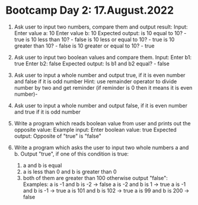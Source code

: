 # Bootcamp Day 2: 17.August.2022

1) Ask user to input two numbers, compare them and output result:
   Input:
       Enter value a: 10
       Enter value b: 10
   Expected output:
       is 10 equal to 10? - true
       is 10 less than 10? - false
       is 10 less or equal to 10? - true
       is 10 greater than 10? - false
       is 10 greater or equal to 10? - true

2) Ask user to input two boolean values and compare them.
    Input:
       Enter b1: true
       Enter b2: false
    Expected output:
       Is b1 and b2 equal? - false

3) Ask user to input a whole number and output true, if it is even number and false if it is odd number
    Hint: use remainder operator to divide number by two and get reminder (if reminder is 0 then it means it is even number)-
4) Ask user to input a whole number and output false, if it is even number and true if it is odd number

5) Write a program which reads boolean value from user and prints out the opposite value:
    Example input:
        Enter boolean value: true
    Expected output:
        Opposite of "true" is "false"
6) Write a program which asks the user to input two whole numbers a and b. Output "true", if one of this condition is true:
    1) a and b is equal
    2) a is less than 0 and b is greater than 0
    3) both of them are greater than 100
    otherwise output "false":
    Examples:
        a is -1 and b is -2 -> false
        a is -2 and b is 1 -> true
        a is -1 and b is -1 -> true
        a is 101 and b is 102 -> true
        a is 99 and b is 200 -> false